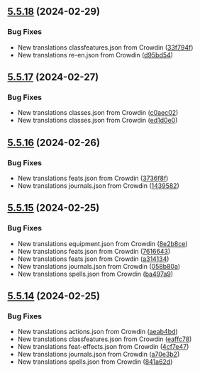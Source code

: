 ## [5.5.18](https://github.com/allnnde/pf2e-esp-translation/compare/v5.5.17...v5.5.18) (2024-02-29)


### Bug Fixes

* New translations classfeatures.json from Crowdin ([33f794f](https://github.com/allnnde/pf2e-esp-translation/commit/33f794fee555c05029f57e7f5668bd12277a476b))
* New translations re-en.json from Crowdin ([d95bd54](https://github.com/allnnde/pf2e-esp-translation/commit/d95bd541c6f6dd7071467a4868e33dfca41b1ed8))



## [5.5.17](https://github.com/allnnde/pf2e-esp-translation/compare/v5.5.16...v5.5.17) (2024-02-27)


### Bug Fixes

* New translations classes.json from Crowdin ([c0aec02](https://github.com/allnnde/pf2e-esp-translation/commit/c0aec028fa14aa77c9cc6ee405f62a9b498a2bbf))
* New translations classes.json from Crowdin ([ed1d0e0](https://github.com/allnnde/pf2e-esp-translation/commit/ed1d0e04944cc983ea59d4f452a488e7ec0e6abd))



## [5.5.16](https://github.com/allnnde/pf2e-esp-translation/compare/v5.5.15...v5.5.16) (2024-02-26)


### Bug Fixes

* New translations feats.json from Crowdin ([3736f8f](https://github.com/allnnde/pf2e-esp-translation/commit/3736f8ff31330a2c21ae266f6ca1df9a55bb3084))
* New translations journals.json from Crowdin ([1439582](https://github.com/allnnde/pf2e-esp-translation/commit/1439582f182207f77aa940580564ce2695e85568))



## [5.5.15](https://github.com/allnnde/pf2e-esp-translation/compare/v5.5.14...v5.5.15) (2024-02-25)


### Bug Fixes

* New translations equipment.json from Crowdin ([8e2b8ce](https://github.com/allnnde/pf2e-esp-translation/commit/8e2b8ce4b40cc1a3951b2ee4879ba1c8f979e1cd))
* New translations feats.json from Crowdin ([7616643](https://github.com/allnnde/pf2e-esp-translation/commit/761664387ab854803f7c5191bfd303497515fd4a))
* New translations feats.json from Crowdin ([a314134](https://github.com/allnnde/pf2e-esp-translation/commit/a314134c37bd8ad49889c98fa50f8236483fb774))
* New translations journals.json from Crowdin ([058b80a](https://github.com/allnnde/pf2e-esp-translation/commit/058b80a342f6f0d55751d7d17e041165783546db))
* New translations spells.json from Crowdin ([ba497a9](https://github.com/allnnde/pf2e-esp-translation/commit/ba497a9b8d1ee1bd778ed40498aa7bb1ad91c919))



## [5.5.14](https://github.com/allnnde/pf2e-esp-translation/compare/v5.5.13...v5.5.14) (2024-02-25)


### Bug Fixes

* New translations actions.json from Crowdin ([aeab4bd](https://github.com/allnnde/pf2e-esp-translation/commit/aeab4bd7c1124e81db92670fa5a207d9e2dfb65b))
* New translations classfeatures.json from Crowdin ([eaffc78](https://github.com/allnnde/pf2e-esp-translation/commit/eaffc78598ea2dced71bbc7b38e00b5e1668517c))
* New translations feat-effects.json from Crowdin ([4cf7e47](https://github.com/allnnde/pf2e-esp-translation/commit/4cf7e478d1b304fcfd45b6a8c82274dfd325ce45))
* New translations journals.json from Crowdin ([a70e3b2](https://github.com/allnnde/pf2e-esp-translation/commit/a70e3b2d0709244e2c9077e1a3a4dc8fd7b8c201))
* New translations spells.json from Crowdin ([841a62d](https://github.com/allnnde/pf2e-esp-translation/commit/841a62d706e52e67873a7e5043d4906048202c2d))



